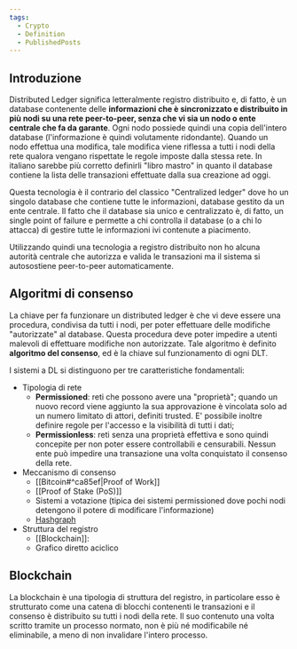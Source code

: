 ```yaml
---
tags:
  - Crypto
  - Definition
  - PublishedPosts
---
```



## Introduzione

Distributed Ledger significa letteralmente registro distribuito e, di fatto, è un database contenente delle **informazioni che è sincronizzato e distribuito in più nodi su una rete peer-to-peer, senza che vi sia un nodo o ente centrale che fa da garante**.
Ogni nodo possiede quindi una copia dell'intero database (l'informazione è quindi volutamente ridondante).
Quando un nodo effettua una modifica, tale modifica viene riflessa a tutti i nodi della rete qualora vengano rispettate le regole imposte dalla stessa rete. In italiano sarebbe più corretto definirli "libro mastro" in quanto il database contiene la lista delle transazioni effettuate dalla sua creazione ad oggi.

Questa tecnologia è il contrario del classico "Centralized ledger" dove ho un singolo database che contiene tutte le informazioni, database gestito da un ente centrale. Il fatto che il database sia unico e centralizzato è, di fatto, un single point of failure e permette a chi controlla il database (o a chi lo attacca) di gestire tutte le informazioni ivi contenute a piacimento.

Utilizzando quindi una tecnologia a registro distribuito non ho alcuna autorità centrale che autorizza e valida le transazioni ma il sistema si autosostiene peer-to-peer automaticamente.

## Algoritmi di consenso

La chiave per fa funzionare un distributed ledger è che vi deve essere una procedura, condivisa da tutti i nodi, per poter effettuare delle modifiche "autorizzate" al database. Questa procedura deve poter impedire a utenti malevoli di effettuare modifiche non autorizzate. Tale algoritmo è definito **algoritmo del consenso**, ed è la chiave sul funzionamento di ogni DLT.

I sistemi a DL si distinguono per tre caratteristiche fondamentali:

- Tipologia di rete
    - **Permissioned**: reti che possono avere una "proprietà"; quando un nuovo record viene aggiunto la sua approvazione è vincolata solo ad un numero limitato di attori, definiti trusted. E' possibile inoltre definire regole per l'accesso e la visibilità di tutti i dati;
    - **Permissionless**: reti senza una proprietà effettiva e sono quindi concepite per non poter essere controllabili e censurabili. Nessun ente può impedire una transazione una volta conquistato il consenso della rete.
- Meccanismo di consenso
    - [[Bitcoin#^ca85ef|Proof of Work]]
    - [[Proof of Stake (PoS)]]
    - Sistemi a votazione (tipica dei sistemi permissioned dove pochi nodi detengono il potere di modificare l'informazione)
    - [Hashgraph](https://en.wikipedia.org/wiki/Hashgraph)
- Struttura del registro
    - [[Blockchain]]:
    - Grafico diretto aciclico

## Blockchain

La blockchain è una tipologia di struttura del registro, in particolare esso è strutturato come una catena di blocchi contenenti le transazioni e il consenso è distribuito su tutti i nodi della rete. Il suo contenuto una volta scritto tramite un processo normato, non è più né modificabile né eliminabile, a meno di non invalidare l'intero processo.
